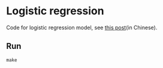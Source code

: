 # Logistic regression

Code for logistic regression model, see [this post](upupming.site/2018/10/27/logistic-regression)(in Chinese).

## Run

```
make
```